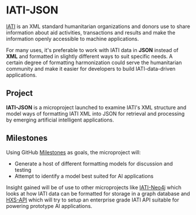 # IATI-JSON

[IATI](https://iatistandard.org/en/) is an XML standard humanitarian organizations and donors use to share information about aid activities, transactions and results and make the information openly accessible to machine applications.

For many uses, it's preferable to work with IATI data in **JSON** instead of **XML** and formatted in slightly different ways to suit specific needs. A certain degree of formatting harmonization could serve the humanitarian community and make it easier for developers to build IATI-data-driven applications.

## Project

**IATI-JSON** is a microproject launched to examine IATI's XML structure and model ways of formatting IATI XML into JSON for retrieval and processing by emerging artificial intelligent applications.

## Milestones

Using GitHub [Milestones](https://github.com/Humanitarian-AI/IATI-JSON/milestones) as goals, the microproject will:

* Generate a host of different formatting models for discussion and testing
* Attempt to identify a model best suited for AI applications

Insight gained will be of use to other microprojects like [IATI-Neo4j](https://github.com/Humanitarian-AI/IATI-Neo4j) which looks at how IATI data can be formatted for storage in a graph database and [HXS-API](https://github.com/Humanitarian-AI/HXS-API) which will try to setup an enterprise grade IATI API suitable for powering prototype AI applications.
